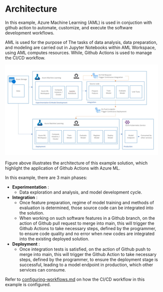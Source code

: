 # Architecture

In this example, Azure Machine Learning (AML) is used in conjuction with github action to automate, customize, and execute the software development workflows.

AML is used for the purpose of The tasks of data analysis, data preparation, and modeling are carried out in Jupyter Notebooks within AML Workspace, using AML computes resources. While, Github Actions is used to manage the CI/CD workflow.

![Architecture](../docs/assets/Architecture.jpg)

Figure above illustrates the architecture of this example solution, which highlight the application of Github Actions with Azure ML. 

In this example, there are 3 main phases:

- **Experimentation** : 
    - Data exploration and analysis, and model development cycle.
- **Integration** : 
    - Once feature preparation, regime of model training and methods of evaluation is determined, those source code can be integrated into the solution. 
    - When working on such software features in a Github branch, on the action of Github pull request to merge into main, this will trigger the Github Actions to take necessary steps, defined by the programmer, to ensure code quality and no error when new codes are integrated into the existing deployed solution. 
- **Deployment** :
    - Once integration tests is satisfied, on the action of Github push to merge into main, this will trigger the Github Action to take necessary steps, defined by the programmer, to ensure the deployment stage is successful, leading to a model endpoint in production, which other services can consume. 

Refer to [configuring-workflows.md](./configuring-workflows.md) on how the CI/CD workflow in this example is configured. 
